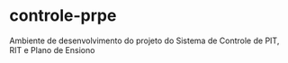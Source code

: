 # controle-prpe
Ambiente de desenvolvimento do projeto do Sistema de Controle de PIT, RIT e Plano de Ensiono
